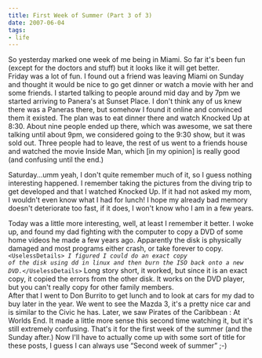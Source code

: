 ```yaml
---
title: First Week of Summer (Part 3 of 3)
date: 2007-06-04
tags:
- life
---
```

So yesterday marked one week of me being in Miami. So far it's been fun (except for the doctors and stuff) but it looks like it will get better. <br />Friday was a lot of fun. I found out a friend was leaving Miami on Sunday and thought it would be nice to go get dinner or watch a movie with her and some friends. I started talking to people around mid day and by 7pm we started arriving to Panera's at Sunset Place. I don't think any of us knew there was a Paneras there, but somehow I found it online and convinced them it existed. The plan was to eat dinner there and watch Knocked Up at 8:30. About nine people ended up there, which was awesome, we sat there talking until about 9pm, we considered going to the 9:30 show, but it was sold out. Three people had to leave, the rest of us went to a friends house and watched the movie Inside Man, which [in my opinion] is really good (and confusing until the end.)

Saturday...umm yeah, I don't quite remember much of it, so I guess nothing interesting happened. I remember taking the pictures from the diving trip to get developed and that I watched Knocked Up. If it had not asked my mom, I wouldn't even know what I had for lunch! I hope my already bad memory doesn't deteriorate too fast, if it does, I won't know who I am in a few years.

Today was a little more interesting, well, at least I remember it better. I woke up, and found my dad fighting with the computer to copy a DVD of some home videos he made a few years ago. Apparently the disk is physically damaged and most programs either crash, or take forever to copy.<code>&lt;UselessDetails&gt; <em>I figured I could do an exact copy of the disk using dd in linux and then burn the ISO back onto a new DVD.</em>&lt;/UselessDetails&gt;</code> Long story short, it worked, but since it is an exact copy, it copied the errors from the other disk. It works on the DVD player, but you can't really copy for other family members.<br />After that I went to Don Burrito to get lunch and to look at cars for my dad to buy later in the year. We went to see the Mazda 3, it's a pretty nice car and is similar to the Civic he has. Later, we saw Pirates of  the Caribbean : At Worlds End. It made a little more sense this second time watching it, but it's still extremely confusing. That's it for the first week of the summer (and the Sunday after.) Now I'll have to actually come up with some sort of title for these posts, I guess I can always use “Second week of summer” ;-)
